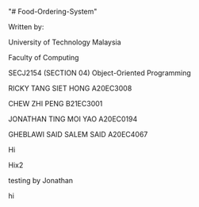 "# Food-Ordering-System" 

Written by:

University of Technology Malaysia

Faculty of Computing

SECJ2154 (SECTION 04) Object-Oriented Programming

RICKY TANG SIET HONG A20EC3008

CHEW ZHI PENG B21EC3001

JONATHAN TING MOI YAO A20EC0194

GHEBLAWI SAID SALEM SAID A20EC4067

Hi

Hix2

testing by Jonathan

hi